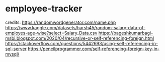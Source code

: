 # employee-tracker

credits: https://randomwordgenerator.com/name.php
https://www.kaggle.com/datasets/harsh45/random-salary-data-of-employes-age-wise?select=Salary_Data.csv
https://bageshkumarbagi-msbi.blogspot.com/2020/04/recursive-or-self-referencing-foreign.html
https://stackoverflow.com/questions/5442693/using-self-referencing-in-sql-server
https://pencilprogrammer.com/self-referencing-foreign-key-in-mysql/